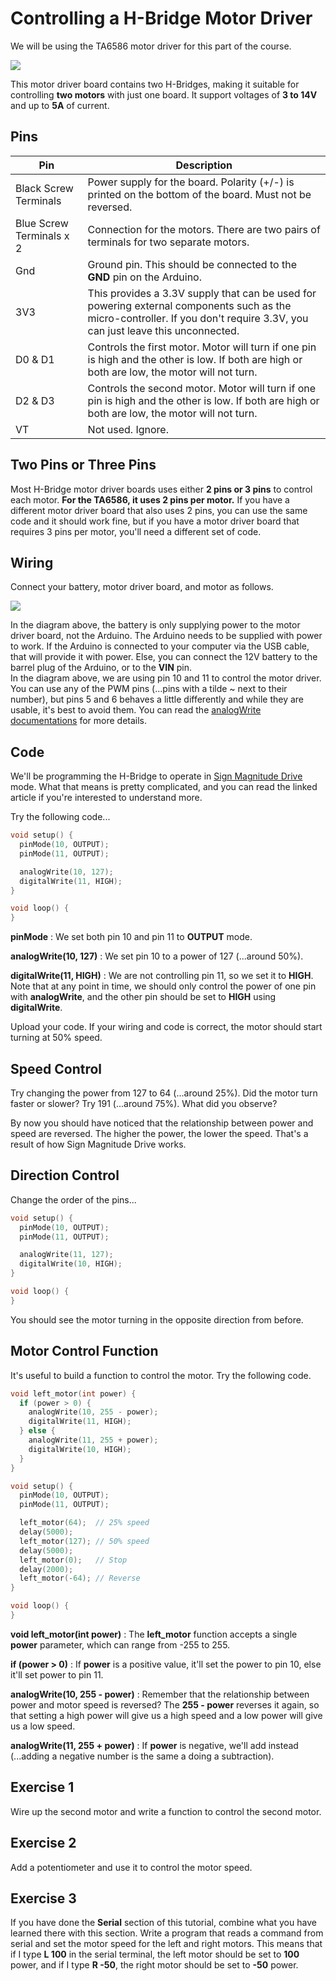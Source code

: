 # Controlling a H-Bridge Motor Driver

We will be using the TA6586 motor driver for this part of the course.

![](images/TA6586.jpg)

This motor driver board contains two H-Bridges, making it suitable for controlling **two motors** with just one board.
It support voltages of **3 to 14V** and up to **5A** of current.

## Pins

| Pin | Description |
| --- | --- |
| Black Screw Terminals | Power supply for the board. Polarity (+/-) is printed on the bottom of the board. Must not be reversed. |
| Blue Screw Terminals x 2 | Connection for the motors. There are two pairs of terminals for two separate motors. |
| Gnd | Ground pin. This should be connected to the **GND** pin on the Arduino. |
| 3V3 | This provides a 3.3V supply that can be used for powering external components such as the micro-controller. If you don't require 3.3V, you can just leave this unconnected. |
| D0 & D1 | Controls the first motor. Motor will turn if one pin is high and the other is low. If both are high or both are low, the motor will not turn. |
| D2 & D3 | Controls the second motor. Motor will turn if one pin is high and the other is low. If both are high or both are low, the motor will not turn. |
| VT | Not used. Ignore. |

## Two Pins or Three Pins

Most H-Bridge motor driver boards uses either **2 pins or 3 pins** to control each motor.
**For the TA6586, it uses 2 pins per motor.**
If you have a different motor driver board that also uses 2 pins, you can use the same code and it should work fine, but if you have a motor driver board that requires 3 pins per motor, you'll need a different set of code.

## Wiring

Connect your battery, motor driver board, and motor as follows.

![](images/motorDriverWiring.jpg)

<div class="important">
In the diagram above, the battery is only supplying power to the motor driver board, not the Arduino.
The Arduino needs to be supplied with power to work.
If the Arduino is connected to your computer via the USB cable, that will provide it with power.
Else, you can connect the 12V battery to the barrel plug of the Arduino, or to the <strong>VIN</strong> pin.
</div>

<div class="info">
In the diagram above, we are using pin 10 and 11 to control the motor driver.
You can use any of the PWM pins (...pins with a tilde ~ next to their number), but pins 5 and 6 behaves a little differently and while they are usable, it's best to avoid them.
You can read the <a href="https://www.arduino.cc/reference/en/language/functions/analog-io/analogwrite/">analogWrite documentations</a> for more details.
</div>

## Code

We'll be programming the H-Bridge to operate in [Sign Magnitude Drive](https://www.modularcircuits.com/blog/articles/h-bridge-secrets/sign-magnitude-drive/) mode.
What that means is pretty complicated, and you can read the linked article if you're interested to understand more.

Try the following code...

```cpp hl_lines="2 3 5 6"
void setup() {
  pinMode(10, OUTPUT);
  pinMode(11, OUTPUT);

  analogWrite(10, 127);
  digitalWrite(11, HIGH);
}

void loop() {
}
```

**pinMode** : We set both pin 10 and pin 11 to **OUTPUT** mode.

**analogWrite(10, 127)** : We set pin 10 to a power of 127 (...around 50%).

**digitalWrite(11, HIGH)** : We are not controlling pin 11, so we set it to **HIGH**.
Note that at any point in time, we should only control the power of one pin with **analogWrite**, and the other pin should be set to **HIGH** using **digitalWrite**.

Upload your code. If your wiring and code is correct, the motor should start turning at 50% speed.

## Speed Control

Try changing the power from 127 to 64 (...around 25%). Did the motor turn faster or slower? Try 191 (...around 75%). What did you observe?

By now you should have noticed that the relationship between power and speed are reversed.
The higher the power, the lower the speed.
That's a result of how Sign Magnitude Drive works.

## Direction Control

Change the order of the pins...

```cpp hl_lines="5 6"
void setup() {
  pinMode(10, OUTPUT);
  pinMode(11, OUTPUT);

  analogWrite(11, 127);
  digitalWrite(10, HIGH);
}

void loop() {
}
```

You should see the motor turning in the opposite direction from before.

## Motor Control Function

It's useful to build a function to control the motor. Try the following code.

```cpp hl_lines="1 2 3 4 5 6 7 8 9"
void left_motor(int power) {
  if (power > 0) {
    analogWrite(10, 255 - power);
    digitalWrite(11, HIGH);
  } else {
    analogWrite(11, 255 + power);
    digitalWrite(10, HIGH);
  }
}

void setup() {
  pinMode(10, OUTPUT);
  pinMode(11, OUTPUT);

  left_motor(64);  // 25% speed
  delay(5000);
  left_motor(127); // 50% speed
  delay(5000);
  left_motor(0);   // Stop
  delay(2000);
  left_motor(-64); // Reverse
}

void loop() {
}
```

**void left_motor(int power)** : The **left_motor** function accepts a single **power** parameter, which can range from -255 to 255.

**if (power > 0)** : If **power** is a positive value, it'll set the power to pin 10, else it'll set power to pin 11.

**analogWrite(10, 255 - power)** : Remember that the relationship between power and motor speed is reversed? The **255 - power** reverses it again, so that setting a high power will give us a high speed and a low power will give us a low speed.

**analogWrite(11, 255 + power)** : If **power** is negative, we'll add instead (...adding a negative number is the same a doing a subtraction).

## Exercise 1

Wire up the second motor and write a function to control the second motor.

## Exercise 2

Add a potentiometer and use it to control the motor speed.

## Exercise 3

If you have done the **Serial** section of this tutorial, combine what you have learned there with this section.
Write a program that reads a command from serial and set the motor speed for the left and right motors.
This means that if I type **L 100** in the serial terminal, the left motor should be set to **100** power, and if I type **R -50**, the right motor should be set to **-50** power.